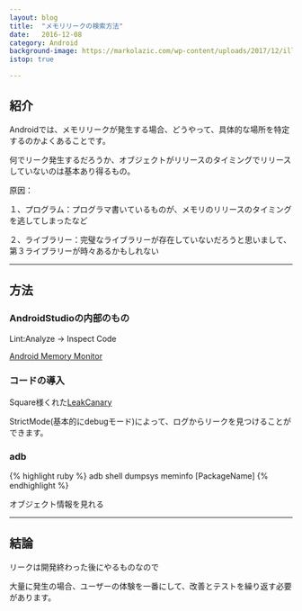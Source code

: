 ```yaml
---
layout: blog
title:  "メモリリークの検索方法"
date:   2016-12-08
category: Android
background-image: https://markolazic.com/wp-content/uploads/2017/12/illustration-memory-leak.jpg
istop: true

---
```



## 紹介

Androidでは、メモリリークが発生する場合、どうやって、具体的な場所を特定するのかよくあることです。

何でリーク発生するだろうか、オブジェクトがリリースのタイミングでリリースしていないのは基本あり得るもの。

原因：

１、プログラム：プログラマ書いているものが、メモリのリリースのタイミングを逃してしまったなど

２、ライブラリー：完璧なライブラリーが存在していないだろうと思いまして、第３ライブラリーが時々あるかもしれない


---

## 方法

### AndroidStudioの内部のもの

Lint:Analyze -> Inspect Code

[Android Memory Monitor](https://developer.android.com/studio/profile/am-hprof.html)


### コードの導入

Square様くれた[LeakCanary](https://github.com/square/leakcanary/)

StrictMode(基本的にdebugモード)によって、ログからリークを見つけることができます。

### adb

{% highlight ruby %}
adb shell dumpsys meminfo [PackageName]
{% endhighlight %}

オブジェクト情報を見れる

---

## 結論

リークは開発終わった後にやるものなので

大量に発生の場合、ユーザーの体験を一番にして、改善とテストを繰り返す必要があります。
